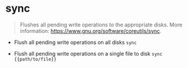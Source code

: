 # sync
> Flushes all pending write operations to the appropriate disks.
> More information: <https://www.gnu.org/software/coreutils/sync>.

- Flush all pending write operations on all disks
`sync`

- Flush all pending write operations on a single file to disk
`sync {{path/to/file}}`
